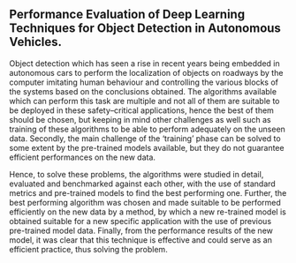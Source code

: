 <h2>Performance Evaluation of Deep Learning Techniques for Object Detection in Autonomous Vehicles.</h2>

Object detection which has seen a rise in recent years being embedded in autonomous cars to perform the localization of objects on roadways by the computer imitating human behaviour and controlling the various blocks of the systems based on the conclusions obtained. The algorithms available which can perform this task are multiple and not all of them are suitable to be deployed in these safety–critical applications, hence the best of them should be chosen, but keeping in mind other challenges as well such as training of these algorithms to be able to perform adequately on the unseen data. Secondly, the main challenge of the ‘training’ phase can be solved to some extent by the pre-trained models available, but they do not guarantee efficient performances on the new data.

Hence, to solve these problems, the algorithms were studied in detail, evaluated and benchmarked against each other, with the use of standard metrics and pre-trained models to find the best performing one. Further, the best performing algorithm was chosen and made suitable to be performed efficiently on the new data by a method, by which a new re-trained model is obtained suitable for a new specific application with the use of previous pre-trained model data. Finally, from the performance results of the new model, it was clear that this technique is effective and could serve as an efficient practice, thus solving the problem.

